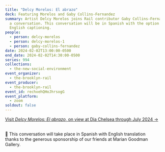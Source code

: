 ```yaml
---
title: "Delcy Morelos: El abrazo"
deck: Featuring Morelos and Gaby Collins-Fernandez
summary: Artist Delcy Morelos joins Rail contributor Gaby Collins-Fernandez for
  a conversation. This conversation will be in Spanish with the option for
  English captioning.
people:
  - person: delcy-morelos
  - person: delcy-morelos-1
  - person: gaby-collins-fernandez
date: 2024-02-02T13:00:00-0500
end_date: 2024-02-02T14:30:00-0500
series: 994
collections:
  - the-new-social-environment
event_organizer:
  - the-brooklyn-rail
event_producer:
  - the-brooklyn-rail
event_id: rechxehQHoJhrsogG
event_platform:
  - zoom
soldout: false
---
```

[V﻿isit *Delcy Morelos: El abrazo*, on view at Dia Chelsea through July 2024 →](https://www.diaart.org/exhibition/exhibitions-projects/delcy-morelos-el-abrazo-exhibition)

\
🌹 This conversation will take place in Spanish with English translation thanks to the generous sponsorship of our friends at Marian Goodman Gallery.

[](https://www.diaart.org/exhibition/exhibitions-projects/delcy-morelos-el-abrazo-exhibition)